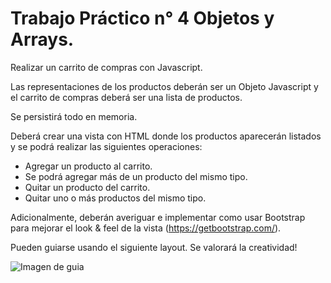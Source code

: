 # Trabajo Práctico n° 4 Objetos y Arrays.

Realizar un carrito de compras con Javascript.

Las representaciones de los productos deberán ser un Objeto Javascript y el carrito de compras deberá ser una lista de productos. 

Se persistirá todo en memoria.

Deberá crear una vista con HTML donde los productos aparecerán listados y se podrá realizar las siguientes operaciones:

* Agregar un producto al carrito.
 * Se podrá agregar más de un producto del mismo tipo.
* Quitar un producto del carrito.
* Quitar uno o más productos del mismo tipo.

Adicionalmente, deberán averiguar e implementar como usar Bootstrap para mejorar el look & feel de la vista (https://getbootstrap.com/).

Pueden guiarse usando el siguiente layout. Se valorará la creatividad!

![Imagen de guia](https://i.ibb.co/JjDC0xJ/image.png)

